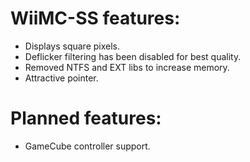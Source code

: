 # WiiMC-SS features:
- Displays square pixels.
- Deflicker filtering has been disabled for best quality.
- Removed NTFS and EXT libs to increase memory.
- Attractive pointer.


# Planned features:
- GameCube controller support.
